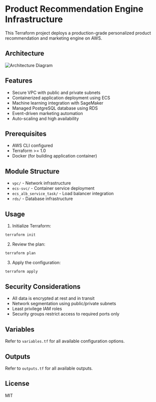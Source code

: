 # Product Recommendation Engine Infrastructure

This Terraform project deploys a production-grade personalized product recommendation and marketing engine on AWS.

## Architecture

![Architecture Diagram](https://mermaid.ink/img/eyJjb2RlIjoiZ3JhcGggVEJcbiAgICBBW0FwcGxpY2F0aW9uIExvYWQgQmFsYW5jZXJdIC0tPiBCW0VDUyBDbHVzdGVyXVxuICAgIEIgLS0-IENbUkRTIFBvc3RncmVTUUxdXG4gICAgQiAtLT4gRFtTYWdlTWFrZXIgRW5kcG9pbnRdXG4gICAgQiAtLT4gRVtFdmVudEJyaWRnZV1cbiAgICBFIC0tPiBGW0xhbWJkYSBGdW5jdGlvbl1cbiAgICBGIC0tPiBHW0VtYWlsIE5vdGlmaWNhdGlvbnNdXG4gICAgc3ViZ3JhcGggVlBDXG4gICAgQlxuICAgIENcbiAgICBEXG4gICAgRVxuICAgIEZcbiAgICBlbmQiLCJtZXJtYWlkIjp7InRoZW1lIjoiZGVmYXVsdCJ9fQ)

## Features

- Secure VPC with public and private subnets
- Containerized application deployment using ECS
- Machine learning integration with SageMaker
- Managed PostgreSQL database using RDS
- Event-driven marketing automation
- Auto-scaling and high availability

## Prerequisites

- AWS CLI configured
- Terraform >= 1.0
- Docker (for building application container)

## Module Structure

- `vpc/` - Network infrastructure
- `ecs-svc/` - Container service deployment
- `ecs_alb_service_task/` - Load balancer integration
- `rds/` - Database infrastructure

## Usage

1. Initialize Terraform:
```bash
terraform init
```

2. Review the plan:
```bash
terraform plan
```

3. Apply the configuration:
```bash
terraform apply
```

## Security Considerations

- All data is encrypted at rest and in transit
- Network segmentation using public/private subnets
- Least privilege IAM roles
- Security groups restrict access to required ports only

## Variables

Refer to `variables.tf` for all available configuration options.

## Outputs

Refer to `outputs.tf` for all available outputs.

## License

MIT
